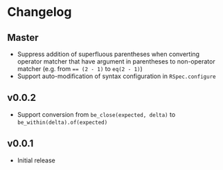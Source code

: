 # Changelog

## Master

* Suppress addition of superfluous parentheses when converting operator matcher that have argument in parentheses to non-operator matcher (e.g. from `== (2 - 1)` to `eq(2 - 1)`)
* Support auto-modification of syntax configuration in `RSpec.configure`

## v0.0.2

* Support conversion from `be_close(expected, delta)` to `be_within(delta).of(expected)`

## v0.0.1

* Initial release
